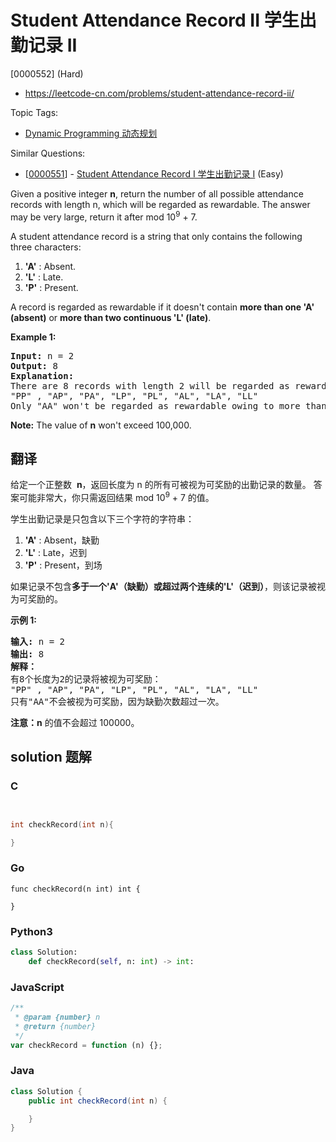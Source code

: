 # Student Attendance Record II 学生出勤记录 II

[0000552] (Hard)

- https://leetcode-cn.com/problems/student-attendance-record-ii/

Topic Tags:

- [Dynamic Programming 动态规划](https://leetcode-cn.com/tag/dynamic-programming/)

Similar Questions:

- [[0000551](https://leetcode-cn.com/problems/student-attendance-record-i/)] - [Student Attendance Record I 学生出勤记录 I](./0000551.student-attendance-record-i.md) (Easy)

Given a positive integer **n**, return the number of all possible attendance records with length n, which will be regarded as rewardable. The answer may be very large, return it after mod 10<sup>9</sup> + 7.

A student attendance record is a string that only contains the following three characters:

1.  **'A'** : Absent.
2.  **'L'** : Late.
3.  **'P'** : Present.

A record is regarded as rewardable if it doesn't contain **more than one 'A' (absent)** or **more than two continuous 'L' (late)**.

**Example 1:**

<pre><b>Input:</b> n = 2
<b>Output:</b> 8 
<b>Explanation:</b>
There are 8 records with length 2 will be regarded as rewardable:
"PP" , "AP", "PA", "LP", "PL", "AL", "LA", "LL"
Only "AA" won't be regarded as rewardable owing to more than one absent times. 
</pre>

**Note:** The value of **n** won't exceed 100,000.

## 翻译

给定一个正整数  **n**，返回长度为 n 的所有可被视为可奖励的出勤记录的数量。 答案可能非常大，你只需返回结果 mod 10<sup>9</sup> + 7 的值。

学生出勤记录是只包含以下三个字符的字符串：

1.  **'A'** : Absent，缺勤
2.  **'L'** : Late，迟到
3.  **'P'** : Present，到场

如果记录不包含**多于一个'A'（缺勤）**或**超过两个连续的'L'（迟到）**，则该记录被视为可奖励的。

**示例 1:**

<pre><strong>输入:</strong> n = 2
<strong>输出:</strong> 8 <strong>
解释：</strong>
有8个长度为2的记录将被视为可奖励：
"PP" , "AP", "PA", "LP", "PL", "AL", "LA", "LL"
只有"AA"不会被视为可奖励，因为缺勤次数超过一次。</pre>

**注意：n** 的值不会超过 100000。

## solution 题解

### C

```c


int checkRecord(int n){

}


```

### Go

```golang
func checkRecord(n int) int {

}
```

### Python3

```python
class Solution:
    def checkRecord(self, n: int) -> int:

```

### JavaScript

```javascript
/**
 * @param {number} n
 * @return {number}
 */
var checkRecord = function (n) {};
```

### Java

```java
class Solution {
    public int checkRecord(int n) {

    }
}
```
